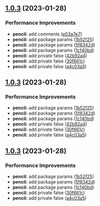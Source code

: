 ## [1.0.3](https://github.com/iwsouza/switch-button/compare/v1.0.2...v1.0.3) (2023-01-28)


### Performance Improvements

* **pencil:** add comments ([e03a7e7](https://github.com/iwsouza/switch-button/commit/e03a7e7ca067306f045b9974c50bad7125dffe56))
* **pencil:** add package params ([1b52f25](https://github.com/iwsouza/switch-button/commit/1b52f252e25f2c9a18503ae22967fed889844139))
* **pencil:** add package params ([5f8342d](https://github.com/iwsouza/switch-button/commit/5f8342da43745e7fbd4fa36c0d2634e09a3e5cbd))
* **pencil:** add package params ([1c140bd](https://github.com/iwsouza/switch-button/commit/1c140bd390f89b9282b4f2d321bd38714a80fe6d))
* **pencil:** add private false ([42b92a4](https://github.com/iwsouza/switch-button/commit/42b92a4123e0be3b3fd93949f553d55eb30fd803))
* **pencil:** add private false ([30f661c](https://github.com/iwsouza/switch-button/commit/30f661c0f070abaa94a5f54a7a1bcfb67e32d937))
* **pencil:** add private false ([a4c03a5](https://github.com/iwsouza/switch-button/commit/a4c03a5713b048c5dae576d01f6c35c175df8c49))

## [1.0.3](https://github.com/iwsouza/switch-button/compare/v1.0.2...v1.0.3) (2023-01-28)


### Performance Improvements

* **pencil:** add package params ([1b52f25](https://github.com/iwsouza/switch-button/commit/1b52f252e25f2c9a18503ae22967fed889844139))
* **pencil:** add package params ([5f8342d](https://github.com/iwsouza/switch-button/commit/5f8342da43745e7fbd4fa36c0d2634e09a3e5cbd))
* **pencil:** add package params ([1c140bd](https://github.com/iwsouza/switch-button/commit/1c140bd390f89b9282b4f2d321bd38714a80fe6d))
* **pencil:** add private false ([42b92a4](https://github.com/iwsouza/switch-button/commit/42b92a4123e0be3b3fd93949f553d55eb30fd803))
* **pencil:** add private false ([30f661c](https://github.com/iwsouza/switch-button/commit/30f661c0f070abaa94a5f54a7a1bcfb67e32d937))
* **pencil:** add private false ([a4c03a5](https://github.com/iwsouza/switch-button/commit/a4c03a5713b048c5dae576d01f6c35c175df8c49))

## [1.0.3](https://github.com/iwsouza/switch-button/compare/v1.0.2...v1.0.3) (2023-01-28)


### Performance Improvements

* **pencil:** add package params ([1b52f25](https://github.com/iwsouza/switch-button/commit/1b52f252e25f2c9a18503ae22967fed889844139))
* **pencil:** add package params ([5f8342d](https://github.com/iwsouza/switch-button/commit/5f8342da43745e7fbd4fa36c0d2634e09a3e5cbd))
* **pencil:** add package params ([1c140bd](https://github.com/iwsouza/switch-button/commit/1c140bd390f89b9282b4f2d321bd38714a80fe6d))
* **pencil:** add private false ([30f661c](https://github.com/iwsouza/switch-button/commit/30f661c0f070abaa94a5f54a7a1bcfb67e32d937))
* **pencil:** add private false ([a4c03a5](https://github.com/iwsouza/switch-button/commit/a4c03a5713b048c5dae576d01f6c35c175df8c49))
